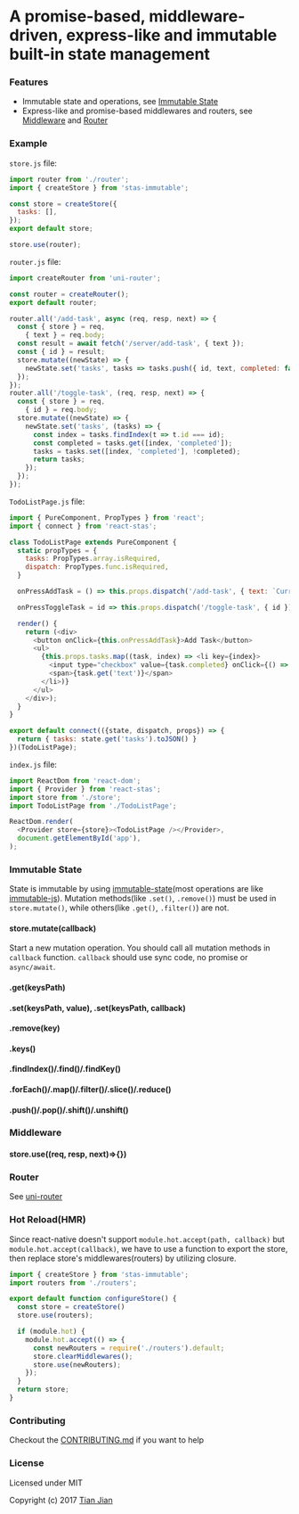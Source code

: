 A promise-based, middleware-driven, express-like and immutable built-in state management
=================================

### Features
* Immutable state and operations, see [Immutable State](#immutable-state)
* Express-like and promise-based middlewares and routers, see [Middleware](#middleware) and [Router](#router)

### Example
`store.js` file:
```js
import router from './router';
import { createStore } from 'stas-immutable';

const store = createStore({
  tasks: [],
});
export default store;

store.use(router);
```

`router.js` file:
```js
import createRouter from 'uni-router';

const router = createRouter();
export default router;

router.all('/add-task', async (req, resp, next) => {
  const { store } = req,
    { text } = req.body;
  const result = await fetch('/server/add-task', { text });
  const { id } = result;
  store.mutate((newState) => {
    newState.set('tasks', tasks => tasks.push({ id, text, completed: false }));
  });
});
router.all('/toggle-task', (req, resp, next) => {
  const { store } = req,
    { id } = req.body;
  store.mutate((newState) => {
    newState.set('tasks', (tasks) => {
      const index = tasks.findIndex(t => t.id === id);
      const completed = tasks.get([index, 'completed']);
      tasks = tasks.set([index, 'completed'], !completed);
      return tasks;
    });
  });
});
```

`TodoListPage.js` file:
```js
import { PureComponent, PropTypes } from 'react';
import { connect } from 'react-stas';

class TodoListPage extends PureComponent {
  static propTypes = {
    tasks: PropTypes.array.isRequired,
    dispatch: PropTypes.func.isRequired,
  }

  onPressAddTask = () => this.props.dispatch('/add-task', { text: `Current Time: ${Date.now()}` })

  onPressToggleTask = id => this.props.dispatch('/toggle-task', { id })

  render() {
    return (<div>
      <button onClick={this.onPressAddTask}>Add Task</button>
      <ul>
        {this.props.tasks.map((task, index) => <li key={index}>
          <input type="checkbox" value={task.completed} onClick={() => this.onPressToggleTask(task.id)} />
          <span>{task.get('text')}</span>
        </li>)}
      </ul>
    </div>);
  }
}

export default connect(({state, dispatch, props}) => {
  return { tasks: state.get('tasks').toJSON() }
})(TodoListPage);
```

`index.js` file:
```js
import ReactDom from 'react-dom';
import { Provider } from 'react-stas';
import store from './store';
import TodoListPage from './TodoListPage';

ReactDom.render(
  <Provider store={store}><TodoListPage /></Provider>,
  document.getElementById('app'),
);
```

### Immutable State
State is immutable by using [immutable-state](/packages/immutable-state)(most operations are like [immutable-js](https://github.com/facebook/immutable-js/)). 
Mutation methods(like `.set()`, `.remove()`) must be used in `store.mutate()`, while others(like `.get()`, `.filter()`) are not.

#### store.mutate(callback)
Start a new mutation operation. You should call all mutation methods in `callback` function. `callback` should use sync code, no promise or `async/await`.

#### .get(keysPath)

#### .set(keysPath, value), .set(keysPath, callback)

#### .remove(key)

#### .keys()

#### .findIndex()/.find()/.findKey()

#### .forEach()/.map()/.filter()/.slice()/.reduce()

#### .push()/.pop()/.shift()/.unshift()

### Middleware

#### store.use((req, resp, next)=>{})

### Router
See [uni-router](https://github.com/tianjianchn/midd/tree/master/packages/uni-router)

### Hot Reload(HMR)
Since react-native doesn't support `module.hot.accept(path, callback)` but `module.hot.accept(callback)`, we have to use a function to export the store, then replace store's middlewares(routers) by utilizing closure.

```js
import { createStore } from 'stas-immutable';
import routers from './routers';

export default function configureStore() {
  const store = createStore()
  store.use(routers);

  if (module.hot) {
    module.hot.accept(() => {
      const newRouters = require('./routers').default;
      store.clearMiddlewares();
      store.use(newRouters);
    });
  }
  return store;
}
```

### Contributing
Checkout the [CONTRIBUTING.md](/CONTRIBUTING.md) if you want to help

### License
Licensed under MIT

Copyright (c) 2017 [Tian Jian](https://github.com/tianjianchn)

